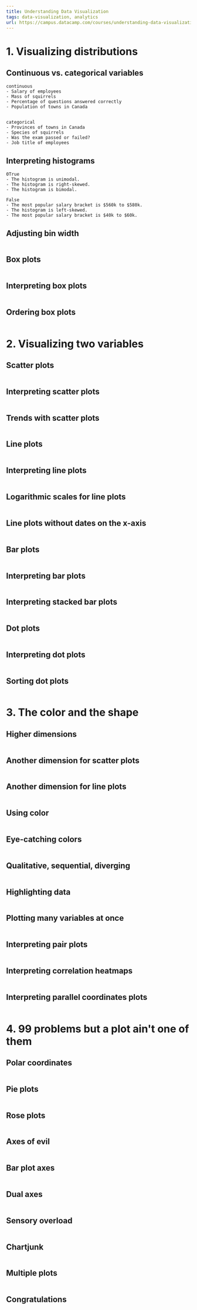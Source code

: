 ```yaml
---
title: Understanding Data Visualization
tags: data-visualization, analytics
url: https://campus.datacamp.com/courses/understanding-data-visualization/visualizing-distributions
---
```


# 1. Visualizing distributions
## Continuous vs. categorical variables
```
continuous
- Salary of employees
- Mass of squirrels
- Percentage of questions answered correctly
- Population of towns in Canada


categorical
- Provinces of towns in Canada
- Species of squirrels
- Was the exam passed or failed?
- Job title of employees
```

## Interpreting histograms
```
0True
- The histogram is unimodal.
- The histogram is right-skewed.
- The histogram is bimodal.

False
- The most popular salary bracket is $560k to $580k.
- The histogram is left-skewed.
- The most popular salary bracket is $40k to $60k.
```

## Adjusting bin width
```

```

## Box plots
```

```

## Interpreting box plots
```

```

## Ordering box plots
```

```




# 2. Visualizing two variables
## Scatter plots
```

```

## Interpreting scatter plots
```

```

## Trends with scatter plots
```

```

## Line plots
```

```

## Interpreting line plots
```

```

## Logarithmic scales for line plots
```

```

## Line plots without dates on the x-axis
```

```

## Bar plots
```

```

## Interpreting bar plots
```

```

## Interpreting stacked bar plots
```

```

## Dot plots
```

```

## Interpreting dot plots
```

```

## Sorting dot plots
```

```




# 3. The color and the shape
## Higher dimensions
```

```

## Another dimension for scatter plots
```

```

## Another dimension for line plots
```

```

## Using color
```

```

## Eye-catching colors
```

```

## Qualitative, sequential, diverging
```

```

## Highlighting data
```

```

## Plotting many variables at once
```

```

## Interpreting pair plots
```

```

## Interpreting correlation heatmaps
```

```

## Interpreting parallel coordinates plots
```

```




# 4. 99 problems but a plot ain't one of them
## Polar coordinates
```

```

## Pie plots
```

```

## Rose plots
```

```

## Axes of evil
```

```

## Bar plot axes
```

```

## Dual axes
```

```

## Sensory overload
```

```

## Chartjunk
```

```

## Multiple plots
```

```

## Congratulations
```

```
